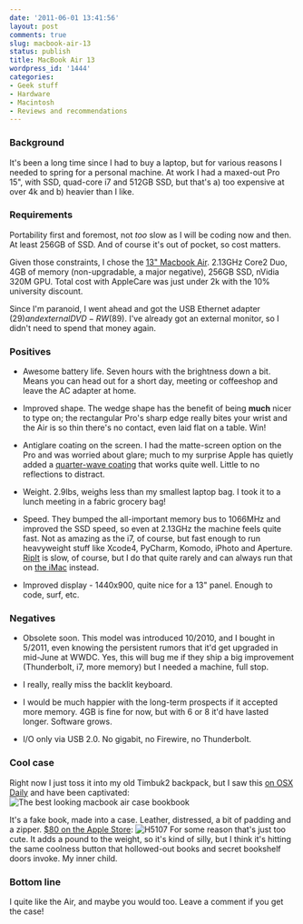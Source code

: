 ```yaml
---
date: '2011-06-01 13:41:56'
layout: post
comments: true
slug: macbook-air-13
status: publish
title: MacBook Air 13
wordpress_id: '1444'
categories:
- Geek stuff
- Hardware
- Macintosh
- Reviews and recommendations
---
```


### Background



It's been a long time since I had to buy a laptop, but for various reasons I needed to spring for a personal machine. At work I had a maxed-out Pro 15", with SSD, quad-core i7 and 512GB SSD, but that's a) too expensive at over 4k and b) heavier than I like. 



### Requirements


Portability first and foremost, not _too_ slow as I will be coding now and then. At least 256GB of SSD. And of course it's out of pocket, so cost matters.


Given those constraints, I chose the [13" Macbook Air](http://www.apple.com/macbookair/specs-13inch.html). 2.13GHz Core2 Duo, 4GB of memory (non-upgradable, a major negative), 256GB SSD, nVidia 320M GPU. Total cost with AppleCare was just under 2k with the 10% university discount.

Since I'm paranoid, I went ahead and got the USB Ethernet adapter ($29) and external DVD-RW ($89). I've already got an external monitor, so I didn't need to spend that money again.



### Positives




* Awesome battery life. Seven hours with the brightness down a bit. Means you can head out for a short day, meeting or coffeeshop and leave the AC adapter at home.

* Improved shape. The wedge shape has the benefit of being **much** nicer to type on; the rectangular Pro's sharp edge really bites your wrist and the Air is so thin there's no contact, even laid flat on a table. Win!

* Antiglare coating on the screen. I had the matte-screen option on the Pro and was worried about glare; much to my surprise Apple has quietly added a [quarter-wave coating](http://watchotaku.com/display/swr/AR+coatings) that works quite well. Little to no reflections to distract.

* Weight. 2.9lbs, weighs less than my smallest laptop bag. I took it to a lunch meeting in a fabric grocery bag!

* Speed. They bumped the all-important memory bus to 1066MHz and improved the SSD speed, so even at 2.13GHz the machine feels quite fast. Not as amazing as the i7, of course, but fast enough to run heavyweight stuff like Xcode4, PyCharm, Komodo, iPhoto and Aperture. [RipIt](http://thelittleappfactory.com/ripit/) is slow, of course, but I do that quite rarely and can always run that on [the iMac](http://fnord.phfactor.net/2011/05/31/the-unsung-imac/) instead.

* Improved display - 1440x900, quite nice for a 13" panel. Enough to code, surf, etc.





### Negatives




* Obsolete soon. This model was introduced 10/2010, and I bought in 5/2011, even knowing the persistent rumors that it'd get upgraded in mid-June at WWDC. Yes, this will bug me if they ship a big improvement (Thunderbolt, i7, more memory) but I needed a machine, full stop.

* I really, really miss the backlit keyboard.

* I would be much happier with the long-term prospects if it accepted more memory. 4GB is fine for now, but with 6 or 8 it'd have lasted longer. Software grows.

* I/O only via USB 2.0. No gigabit, no Firewire, no Thunderbolt.





### Cool case


Right now I just toss it into my old Timbuk2 backpack, but I saw this [on OSX Daily](http://osxdaily.com/2011/05/25/bookbook-case-for-macbook-air/) and have been captivated:
![The best looking macbook air case bookbook](http://fnord.phfactor.net/wp-content/uploads/2011/06/the-best-looking-macbook-air-case-bookbook.jpg)

It's a fake book, made into a case. Leather, distressed, a bit of padding and a zipper. [$80 on the Apple Store](http://store.apple.com/us/product/H5107ZM/A?fnode=MTY1NDA2Ng&mco=MjI1ODYyNTc):
![H5107](http://fnord.phfactor.net/wp-content/uploads/2011/06/H5107.jpg)
For some reason that's just too cute. It adds a pound to the weight, so it's kind of silly, but I think it's hitting the same coolness button that hollowed-out books and secret bookshelf doors invoke. My inner child.



### Bottom line


I quite like the Air, and maybe you would too. Leave a comment if you get the case!
